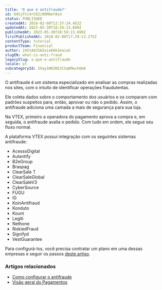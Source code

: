 ```yaml
---
title: 'O que é antifraude?'
id: 69SjFCc4rC6Ii0OMAeYAsG
status: PUBLISHED
createdAt: 2018-02-09T12:37:24.452Z
updatedAt: 2023-05-30T18:59:13.699Z
publishedAt: 2023-05-30T18:59:13.699Z
firstPublishedAt: 2018-02-09T17:29:13.275Z
contentType: tutorial
productTeam: Financial
author: 245tA425AIeioKAk2eaiwS
slugEN: what-is-anti-fraud
legacySlug: o-que-e-antifraude
locale: pt
subcategoryId: 2Xay1NOZKE2CSqKMwckOm8
---
```


O antifraude é um sistema especializado em analisar as compras realizadas nos sites, com o intuito de identificar operações fraudulentas. 

Ele coleta dados sobre o comportamento dos usuários e os comparam com padrões suspeitos para, então, aprovar ou não o pedido. Assim, o antifraude adiciona uma camada a mais de segurança para sua loja.

Na VTEX, primeiro a operadora do pagamento aprova a compra e, em seguida, o antifraude avalia o pedido. Com tudo em ordem, ele segue seu fluxo normal.

A plataforma VTEX possui integração com os seguintes sistemas antifraude:

- AcessoDigital
- Autentify
- B2eGroup
- Braspag
- ClearSale T
- ClearSaleGlobal
- ClearSaleV3
- CyberSource
- FUGU
- IG
- KoinAntifraud
- Konduto
- Kount
- Legiti
- Nethone
- RiskiedFraud
- Signifyd
- VestGuarantee

Para configurá-los, você precisa contratar um plano em uma dessas empresas e seguir os passos [deste artigo](/pt/tutorial/como-configurar-antifraude).

### Artigos relacionados
- [Como configurar o antifraude](/pt/tutorial/como-configurar-antifraude)
- [Visão geral do Pagamentos](/pt/tutorial/pci-gateway-visao-geral)
